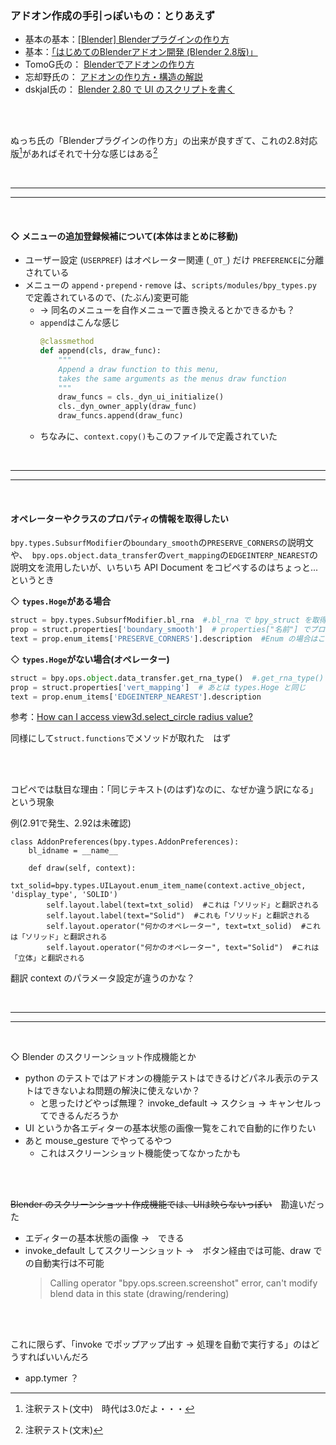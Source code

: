 ### アドオン作成の手引っぽいもの：とりあえず
- 基本の基本：[[Blender] Blenderプラグインの作り方](https://qiita.com/nutti/items/a836391723bd28cd3e4c)
- 基本：[「はじめてのBlenderアドオン開発 (Blender 2.8版)」](https://colorful-pico.net/introduction-to-addon-development-in-blender/2.8/index.html)
- TomoG氏の： [Blenderでアドオンの作り方](https://www.tomog-storage.com/entry/Python-BlenderAddon-HowStarUp)
- 忘却野氏の： [アドオンの作り方・構造の解説](https://bookyakuno.com/blender-addon-making-tutorial/)
- dskjal氏の： [Blender 2.80 で UI のスクリプトを書く](https://dskjal.com/blender/ui-script-280.html)


<br><br>

ぬっち氏の「Blenderプラグインの作り方」の出来が良すぎて、これの2.8対応版[^1]があればそれで十分な感じはある[^2]


[^1]: 注釈テスト(文中)　時代は3.0だよ・・・
[^2]: 注釈テスト(文末)

<br>

--------

--------

<br>

#### ◇ メニューの追加登録候補について(本体はまとめに移動)
* ユーザー設定 (`USERPREF`) はオペレーター関連 (`_OT_`) だけ `PREFERENCE`に分離されている
* メニューの `append・prepend・remove` は、`scripts/modules/bpy_types.py` で定義されているので、(たぶん)変更可能
  * → 同名のメニューを自作メニューで置き換えるとかできるかも？
  * `append`はこんな感じ
    ```python
    @classmethod
    def append(cls, draw_func):
        """
        Append a draw function to this menu,
        takes the same arguments as the menus draw function
        """
        draw_funcs = cls._dyn_ui_initialize()
        cls._dyn_owner_apply(draw_func)
        draw_funcs.append(draw_func)
      ```
  * ちなみに、`context.copy()`もこのファイルで定義されていた


<br>

--------

--------

<br>

#### オペレーターやクラスのプロパティの情報を取得したい
`bpy.types.SubsurfModifier`の`boundary_smooth`の`PRESERVE_CORNERS`の説明文や、` bpy.ops.object.data_transfer`の`vert_mapping`の`EDGEINTERP_NEAREST`の説明文を流用したいが、いちいち API Document をコピペするのはちょっと...　というとき

◇ **`types.Hoge`がある場合**
```python
struct = bpy.types.SubsurfModifier.bl_rna  #.bl_rna で bpy_struct を取得
prop = struct.properties['boundary_smooth']  # properties["名前"] でプロパティを取得
text = prop.enum_items['PRESERVE_CORNERS'].description  #Enum の場合はこんな感じ
```

◇ **`types.Hoge`がない場合(オペレーター)**
```python
struct = bpy.ops.object.data_transfer.get_rna_type()  #.get_rna_type() で bpy_struct を取得
prop = struct.properties['vert_mapping']  # あとは types.Hoge と同じ
text = prop.enum_items['EDGEINTERP_NEAREST'].description
```

参考：[How can I access view3d.select_circle radius value?](https://blender.stackexchange.com/questions/163129/how-can-i-access-view3d-select-circle-radius-value/163130#163130])

同様にして`struct.functions`でメソッドが取れた　はず

<br><br>

コピペでは駄目な理由：「同じテキスト(のはず)なのに、なぜか違う訳になる」という現象


例(2.91で発生、2.92は未確認)
```python: 適当なアドオンの中
class AddonPreferences(bpy.types.AddonPreferences):
    bl_idname = __name__

    def draw(self, context):
        txt_solid=bpy.types.UILayout.enum_item_name(context.active_object, 'display_type', 'SOLID')
        self.layout.label(text=txt_solid)  #これは「ソリッド」と翻訳される
        self.layout.label(text="Solid")  #これも「ソリッド」と翻訳される
        self.layout.operator("何かのオペレーター", text=txt_solid)  #これは「ソリッド」と翻訳される
        self.layout.operator("何かのオペレーター", text="Solid")  #これは「立体」と翻訳される
```
翻訳 context のパラメータ設定が違うのかな？

<br>

--------

--------

<br>

◇ Blender のスクリーンショット作成機能とか
* python のテストではアドオンの機能テストはできるけどパネル表示のテストはできないよね問題の解決に使えないか？
  * と思ったけどやっぱ無理？ invoke_default → スクショ →  キャンセルってできるんだろうか
* UI というか各エディターの基本状態の画像一覧をこれで自動的に作りたい
* あと mouse_gesture でやってるやつ
  * これはスクリーンショット機能使ってなかったかも

<br><br>

~~Blender のスクリーンショット作成機能では、UIは映らないっぽい~~　勘違いだった
* エディターの基本状態の画像 →　できる
* invoke_default してスクリーンショット  →　ボタン経由では可能、draw での自動実行は不可能
  >  Calling operator "bpy.ops.screen.screenshot" error, can't modify blend data in this state (drawing/rendering)


<br><br>

これに限らず、「invoke でポップアップ出す → 処理を自動で実行する」のはどうすればいいんだろ
* app.tymer ？